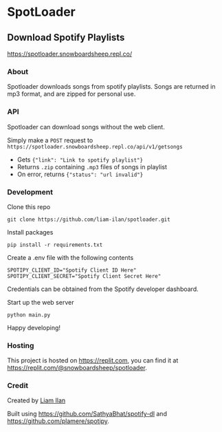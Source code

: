 # SpotLoader
## Download Spotify Playlists
https://spotloader.snowboardsheep.repl.co/

### About
Spotloader downloads songs from spotify playlists. Songs are returned in mp3 format, and are zipped for personal use.

### API
Spotloader can download songs without the web client.

Simply make a `POST` request to `https://spotloader.snowboardsheep.repl.co/api/v1/getsongs`
- Gets `{"link": "Link to spotify playlist"}`
- Returns `.zip` containing `.mp3` files of songs in playlist
- On error, returns `{"status": "url invalid"}`

### Development
Clone this repo
```
git clone https://github.com/liam-ilan/spotloader.git
```

Install packages
```
pip install -r requirements.txt
``` 

Create a .env file with the following contents
```
SPOTIPY_CLIENT_ID="Spotify Client ID Here"
SPOTIPY_CLIENT_SECRET="Spotify Client Secret Here"
```
Credentials can be obtained from the Spotify developer dashboard.

Start up the web server
```
python main.py
```

Happy developing!

### Hosting
This project is hosted on https://replit.com, you can find it at https://replit.com/@snowboardsheep/spotloader.

### Credit
Created by [Liam Ilan](https://liamilan.com)


Built using https://github.com/SathyaBhat/spotify-dl and https://github.com/plamere/spotipy.